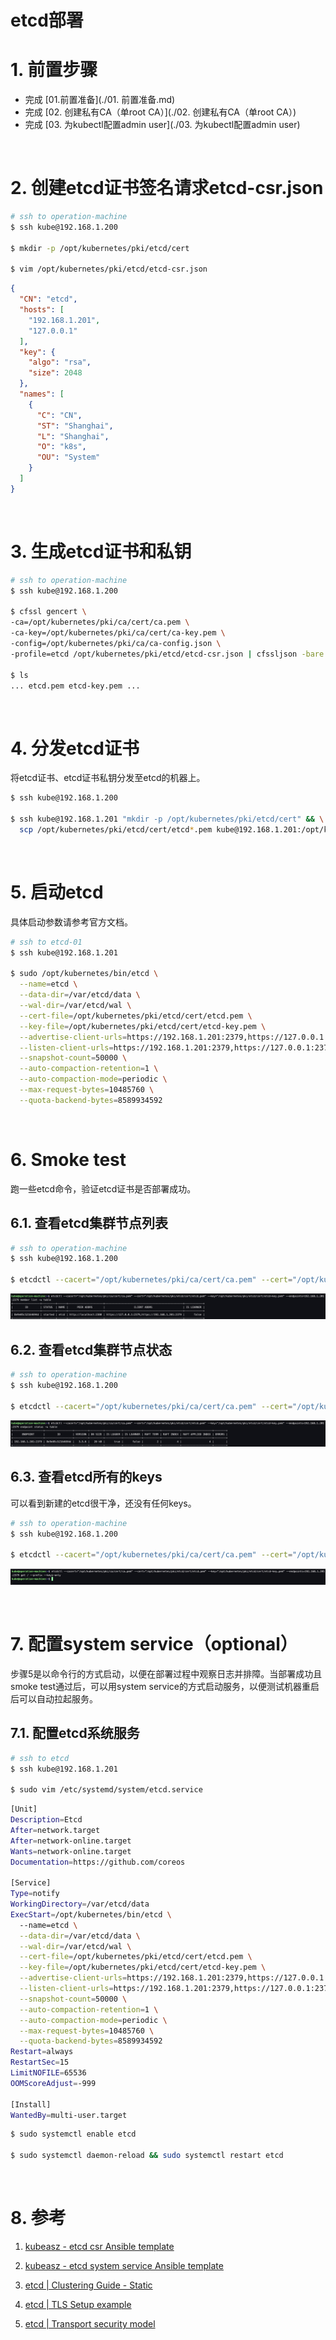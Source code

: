 # etcd部署

# 1. 前置步骤

- 完成 [01.前置准备](./01. 前置准备.md)
- 完成 [02. 创建私有CA（单root CA）](./02. 创建私有CA（单root CA）)
- 完成 [03. 为kubectl配置admin user](./03. 为kubectl配置admin user)

&nbsp;

# 2. 创建etcd证书签名请求etcd-csr.json

```bash
# ssh to operation-machine
$ ssh kube@192.168.1.200

$ mkdir -p /opt/kubernetes/pki/etcd/cert

$ vim /opt/kubernetes/pki/etcd/etcd-csr.json
```

```json
{
  "CN": "etcd",
  "hosts": [
    "192.168.1.201",
    "127.0.0.1"
  ],
  "key": {
    "algo": "rsa",
    "size": 2048
  },
  "names": [
    {
      "C": "CN",
      "ST": "Shanghai",
      "L": "Shanghai",
      "O": "k8s",
      "OU": "System"
    }
  ]
}
```

&nbsp;

# 3. 生成etcd证书和私钥

```bash
# ssh to operation-machine
$ ssh kube@192.168.1.200

$ cfssl gencert \
-ca=/opt/kubernetes/pki/ca/cert/ca.pem \
-ca-key=/opt/kubernetes/pki/ca/cert/ca-key.pem \
-config=/opt/kubernetes/pki/ca/ca-config.json \
-profile=etcd /opt/kubernetes/pki/etcd/etcd-csr.json | cfssljson -bare /opt/kubernetes/pki/etcd/cert/etcd

$ ls
... etcd.pem etcd-key.pem ...
```

&nbsp;

# 4. 分发etcd证书

将etcd证书、etcd证书私钥分发至etcd的机器上。

```bash
$ ssh kube@192.168.1.200

$ ssh kube@192.168.1.201 "mkdir -p /opt/kubernetes/pki/etcd/cert" && \
  scp /opt/kubernetes/pki/etcd/cert/etcd*.pem kube@192.168.1.201:/opt/kubernetes/pki/etcd/cert/ 
```

&nbsp;

# 5. 启动etcd

具体启动参数请参考官方文档。

```bash
# ssh to etcd-01
$ ssh kube@192.168.1.201

$ sudo /opt/kubernetes/bin/etcd \
  --name=etcd \
  --data-dir=/var/etcd/data \
  --wal-dir=/var/etcd/wal \
  --cert-file=/opt/kubernetes/pki/etcd/cert/etcd.pem \
  --key-file=/opt/kubernetes/pki/etcd/cert/etcd-key.pem \
  --advertise-client-urls=https://192.168.1.201:2379,https://127.0.0.1:2379 \
  --listen-client-urls=https://192.168.1.201:2379,https://127.0.0.1:2379 \
  --snapshot-count=50000 \
  --auto-compaction-retention=1 \
  --auto-compaction-mode=periodic \
  --max-request-bytes=10485760 \
  --quota-backend-bytes=8589934592
```

&nbsp;

# 6. Smoke test

跑一些etcd命令，验证etcd证书是否部署成功。

## 6.1. 查看etcd集群节点列表

```bash
# ssh to operation-machine
$ ssh kube@192.168.1.200

$ etcdctl --cacert="/opt/kubernetes/pki/ca/cert/ca.pem" --cert="/opt/kubernetes/pki/etcd/cert/etcd.pem" --key="/opt/kubernetes/pki/etcd/cert/etcd-key.pem" --endpoints=192.168.1.201:2379 member list -w table
```

![](../pictures/get_etcd_node_list.jpg)

## 6.2. 查看etcd集群节点状态

```bash
# ssh to operation-machine
$ ssh kube@192.168.1.200

$ etcdctl --cacert="/opt/kubernetes/pki/ca/cert/ca.pem" --cert="/opt/kubernetes/pki/etcd/cert/etcd.pem" --key="/opt/kubernetes/pki/etcd/cert/etcd-key.pem" --endpoints=192.168.1.201:2379 endpoint status -w table
```

![](../pictures/get_etcd_node_status.jpg)

## 6.3. 查看etcd所有的keys

可以看到新建的etcd很干净，还没有任何keys。

```bash
# ssh to operation-machine
$ ssh kube@192.168.1.200

$ etcdctl --cacert="/opt/kubernetes/pki/ca/cert/ca.pem" --cert="/opt/kubernetes/pki/etcd/cert/etcd.pem" --key="/opt/kubernetes/pki/etcd/cert/etcd-key.pem" --endpoints=192.168.1.201:2379 get / --prefix --keys-only
```

![](../pictures/get_all_keys_in_etcd_node.jpg)

&nbsp;

# 7. 配置system service（optional）

步骤5是以命令行的方式启动，以便在部署过程中观察日志并排障。当部署成功且smoke test通过后，可以用system service的方式启动服务，以便测试机器重启后可以自动拉起服务。

## 7.1. 配置etcd系统服务

```bash
# ssh to etcd
$ ssh kube@192.168.1.201

$ sudo vim /etc/systemd/system/etcd.service
```

```bash
[Unit]
Description=Etcd
After=network.target
After=network-online.target
Wants=network-online.target
Documentation=https://github.com/coreos

[Service]
Type=notify
WorkingDirectory=/var/etcd/data
ExecStart=/opt/kubernetes/bin/etcd \
  --name=etcd \
  --data-dir=/var/etcd/data \
  --wal-dir=/var/etcd/wal \
  --cert-file=/opt/kubernetes/pki/etcd/cert/etcd.pem \
  --key-file=/opt/kubernetes/pki/etcd/cert/etcd-key.pem \
  --advertise-client-urls=https://192.168.1.201:2379,https://127.0.0.1:2379 \
  --listen-client-urls=https://192.168.1.201:2379,https://127.0.0.1:2379 \
  --snapshot-count=50000 \
  --auto-compaction-retention=1 \
  --auto-compaction-mode=periodic \
  --max-request-bytes=10485760 \
  --quota-backend-bytes=8589934592
Restart=always
RestartSec=15
LimitNOFILE=65536
OOMScoreAdjust=-999

[Install]
WantedBy=multi-user.target
```

```bash
$ sudo systemctl enable etcd

$ sudo systemctl daemon-reload && sudo systemctl restart etcd
```

&nbsp;

# 8. 参考

1. [kubeasz - etcd csr Ansible template](https://github.com/easzlab/kubeasz/blob/master/roles/etcd/templates/etcd-csr.json.j2)

2. [kubeasz - etcd system service Ansible template](https://github.com/easzlab/kubeasz/blob/master/roles/etcd/templates/etcd.service.j2)

3. [etcd | Clustering Guide - Static](https://etcd.io/docs/v3.5/op-guide/clustering/#static)

4. [etcd | TLS Setup example](https://github.com/etcd-io/etcd/tree/main/hack/tls-setup)

5. [etcd | Transport security model ](https://etcd.io/docs/v3.5/op-guide/security/)
